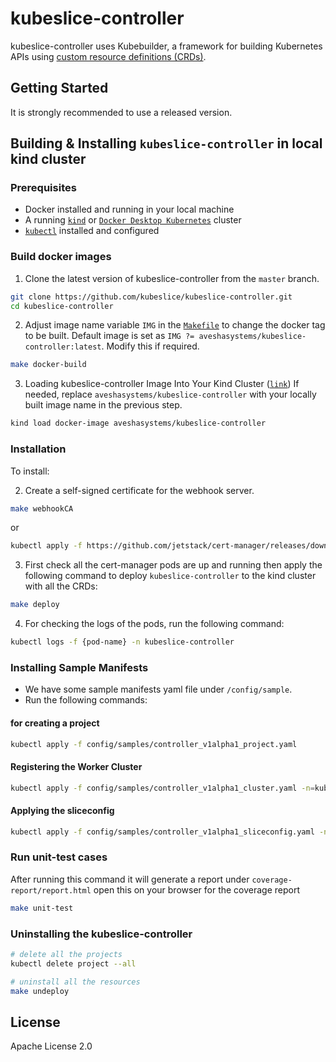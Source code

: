 # kubeslice-controller

kubeslice-controller uses Kubebuilder, a framework for building Kubernetes APIs
using [custom resource definitions (CRDs)](https://kubernetes.io/docs/tasks/access-kubernetes-api/extend-api-custom-resource-definitions).

## Getting Started

It is strongly recommended to use a released version.

## Building & Installing `kubeslice-controller` in local kind cluster

### Prerequisites

* Docker installed and running in your local machine
* A running [`kind`](https://kind.sigs.k8s.io/) or [`Docker Desktop Kubernetes`](https://docs.docker.com/desktop/kubernetes/)
  cluster
* [`kubectl`](https://kubernetes.io/docs/tasks/tools/) installed and configured

### Build docker images

1. Clone the latest version of kubeslice-controller from  the `master` branch.

```bash
git clone https://github.com/kubeslice/kubeslice-controller.git
cd kubeslice-controller
```

2. Adjust image name variable `IMG` in the [`Makefile`](Makefile) to change the docker tag to be built.
   Default image is set as `IMG ?= aveshasystems/kubeslice-controller:latest`. Modify this if required.

```bash
make docker-build
```

3. Loading kubeslice-controller Image Into Your Kind Cluster ([`link`](https://kind.sigs.k8s.io/docs/user/quick-start/#loading-an-image-into-your-cluster))
   If needed, replace `aveshasystems/kubeslice-controller` with your locally built image name in the previous step.

```bash
kind load docker-image aveshasystems/kubeslice-controller
```
### Installation
To install:

2. Create a self-signed certificate for the webhook server.

```bash
make webhookCA
```

or

```bash
kubectl apply -f https://github.com/jetstack/cert-manager/releases/download/v1.7.0/cert-manager.yaml
```

3. First check all the cert-manager pods are up and running then apply the following command to deploy `kubeslice-controller` to the kind cluster with all the CRDs:

```bash
make deploy
```

4. For checking the logs of the pods, run the following command:

```bash
kubectl logs -f {pod-name} -n kubeslice-controller
```

### Installing Sample Manifests

* We have some sample manifests yaml file under `/config/sample`.
* Run the following commands:

#### for creating a project
```bash
kubectl apply -f config/samples/controller_v1alpha1_project.yaml  
 ```

#### Registering the Worker Cluster
```bash
kubectl apply -f config/samples/controller_v1alpha1_cluster.yaml -n=kubeslice-cisco
```
#### Applying the sliceconfig
```bash
kubectl apply -f config/samples/controller_v1alpha1_sliceconfig.yaml -n=kubeslice-cisco
```

### Run unit-test cases
After running this command it will generate a report under `coverage-report/report.html`
open this on your browser for the coverage report
```bash
make unit-test
```

### Uninstalling the kubeslice-controller
```bash
# delete all the projects
kubectl delete project --all
```

```bash
# uninstall all the resources
make undeploy
```

## License

Apache License 2.0